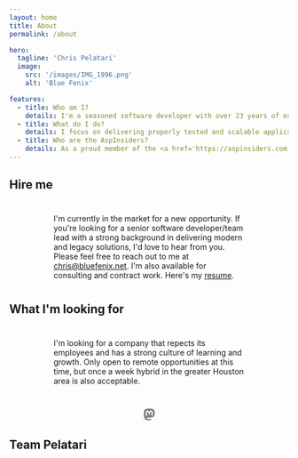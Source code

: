 ```yaml
---
layout: home
title: About
permalink: /about

hero:
  tagline: 'Chris Pelatari'
  image:
    src: '/images/IMG_1996.png'
    alt: 'Blue Fenix'

features:
  - title: Who am I?
    details: I'm a seasoned software developer with over 23 years of experience in delivering full-stack web and desktop applications using .NET technologies, including C# and VB.NET. More recently, I've been working with TypeScript and Node.js, sometimes with an asp.net core backend. I'm also a former Microsoft MVP and a member of the AspInsiders.
  - title: What do I do?
    details: I focus on delivering properly tested and scalable applications that are backed by SQL Server. I have a strong understanding of software development best practices, including object-oriented programming, test-driven development, and continuous integration and deployment.<br/><br/><img src="https://github-readme-stats.vercel.app/api/top-langs/?username=chrispelatari&hide_border=true&layout=compact&hide=perl,php&theme=blue-green" alt="Top Languages" />
  - title: Who are the AspInsiders?
    details: As a proud member of the <a href='https://aspinsiders.com'>AspInsiders</a>, I've had the opportunity to work closely with Microsoft, including being flown out to Microsoft campus in Redmond, WA to help shape the direction of ASP.NET MVC before it was open-sourced. I had the honor of meeting <a href='http://scottgu.com/'>Scott Guthrie</a> and <a href='https://github.com/ahejlsberg'>Anders Hejlsberg</a>, the original designer of C# and TypeScript.<br/><br/>I've also had the pleasure of collaborating with <a href='https://www.hanselman.com/'>Scott Hanselman</a>, <a href='https://bigmachine.io/'>Rob Conery</a> and <a href='https://aspinsiders.com/insiders/'>many others</a>, all of whom are brilliant and kind individuals.
---
```

## Hire me

I'm currently in the market for a new opportunity. If you're looking for a senior software developer/team lead with a strong background in delivering modern and legacy solutions, I'd love to hear from you. Please feel free to reach out to me at <a href="mailto:chris@bluefenix.net">chris@bluefenix.net</a>. I'm also available for consulting and contract work. Here's my <a href="https://chris-jekyll.pelatari.com/Chris_Pelatari_Resume.docx">resume</a>.

## What I'm looking for

I'm looking for a company that repects its employees and has a strong culture of learning and growth. Only open to remote opportunities at this time, but once a week hybrid in the greater Houston area is also acceptable.

<div id="gh" data-login="ChrisPelatari">
  <a href='https://hachyderm.io/@blue_fenix' alt="blue_fenix on Mastodon" rel="me"> <svg xmlns="http://www.w3.org/2000/svg" height="24" width="21" viewBox="0 0 448 512"><path fill="#7f7f7f" d="M433 179.1c0-97.2-63.7-125.7-63.7-125.7-62.5-28.7-228.6-28.4-290.5 0 0 0-63.7 28.5-63.7 125.7 0 115.7-6.6 259.4 105.6 289.1 40.5 10.7 75.3 13 103.3 11.4 50.8-2.8 79.3-18.1 79.3-18.1l-1.7-36.9s-36.3 11.4-77.1 10.1c-40.4-1.4-83-4.4-89.6-54a102.5 102.5 0 0 1 -.9-13.9c85.6 20.9 158.7 9.1 178.8 6.7 56.1-6.7 105-41.3 111.2-72.9 9.8-49.8 9-121.5 9-121.5zm-75.1 125.2h-46.6v-114.2c0-49.7-64-51.6-64 6.9v62.5h-46.3V197c0-58.5-64-56.6-64-6.9v114.2H90.2c0-122.1-5.2-147.9 18.4-175 25.9-28.9 79.8-30.8 103.8 6.1l11.6 19.5 11.6-19.5c24.1-37.1 78.1-34.8 103.8-6.1 23.7 27.3 18.4 53 18.4 175z"/></svg></a>
</div>

## Team Pelatari

<VPTeamMembers :members="family"/>

<style>
.team-title {
  margin-top: 2.5rem;
  margin-bottom: 2.5rem;
  font-size: 2.5rem;
  font-weight: 400;
}

.text-center {
  text-align: center;
}

#gh {
  margin-left: auto;
  margin-right: auto;
  margin-top: 2.5rem;
}

img.VPImage.image-src {
  border-radius: 50%;
}

img {
  max-width: 100%;
  height: auto;
}

p {
  margin: 2.5rem 2.5rem;
  padding-left: 2.5rem;
  padding-right: 2.5rem;
}

p.details {
  margin: 0;
  padding-left: 2.5rem;
  padding-right: 2.5rem;
  font-size: 1.5rem;
}

.VPHero::before {
  content: url('/images/header_transparent.png');
  max-width: 100%;
  height: auto;
}

@media (max-width: 768px) {
  .VPHero::before {
    content: url('/images/header_transparent_mobile.png');
  }
}

/* gh.css */
:root {
  --gh-bg-color: var(--vp-c-default-3);
  --gh-base-size-4: 0.25rem;
  --gh-base-size-8: 0.5rem;
  --gh-base-size-12: 0.75rem;
  --gh-base-size-16: 1rem;
  --gh-base-size-32: 2rem;
  --gh-cell-level0-color: var(--vp-c-default-1);
  --gh-cell-level1-color: #0e4429;
  --gh-cell-level2-color: #006d32;
  --gh-cell-level3-color: #26a641;
  --gh-cell-level4-color: #39d353;
  --gh-cell-info-bg-color: #6e7681;
  --gh-cell-outline-color: #ffffff0d;
  --gh-cell-border-color: rgba(255, 255, 255, 0.03);
  --gh-border-card-color: #30363d;
  --gh-border-card-width: max(1px, 0.0625rem);
  --gh-text-default-color: var(--vp-c-default-0);
  --gh-text-inactive-color: #848D97;
  --gh-link-hover-color: #2f81f7;
  --gh-font-default-family: 'Avenir Next', Roboto, sans-serif;
}

/* Main block */
#gh {
  color: var(--gh-text-default-color);
  width: fit-content;
  font-family: var(--gh-font-default-family);
}

#gh a {
  text-decoration: none;
  color: var(--gh-text-inactive-color)
}

#gh a:hover {
  color: var(--gh-link-hover-color);
}

/* Table */
.ghCalendarTable {
  color: var(--gh-text-default-color);
  border-spacing: 3px;
  border-collapse: separate;
}

.ghCalendarTable tr {
  height: 10px;
}

.ghCalendarTable td {
  text-align: left;
  box-sizing: border-box;
  position: relative;
}

/* DayCell */
.ghCalendarDayCell {
  width: 10px;
  border-radius: 2px;
  border: 1px solid var(--gh-cell-border-color);
  outline: 1px solid var(--gh-cell-outline-color);
  outline-offset: -2px;
}

.ghCalendarDayCell[data-level="NONE"] {
  background-color: var(--gh-cell-level0-color);
  border: none;
  outline: none;
}

.ghCalendarDayCell[data-level="FIRST_QUARTILE"] {
  background-color: var(--gh-cell-level1-color);
}

.ghCalendarDayCell[data-level="SECOND_QUARTILE"] {
  background-color: var(--gh-cell-level2-color);
}

.ghCalendarDayCell[data-level="THIRD_QUARTILE"] {
  background-color: var(--gh-cell-level3-color);
}

.ghCalendarDayCell[data-level="FOURTH_QUARTILE"] {
  background-color: var(--gh-cell-level4-color);
}

.ghCalendarDayCell span {
  visibility: hidden;
  position: absolute;
  transform: translate(-50%, -130%);
  word-wrap: normal;
  text-wrap: nowrap;
  pointer-events: none;
  background-color: var(--gh-cell-info-bg-color);
  padding: 10px;
  font-size: 12px;
  border-radius: 6px;
  font-family: var(--gh-font-default-family);
}

.ghCalendarDayCell span::after {
  content: "";
  position: absolute;
  top: 100%;
  left: 50%;
  border-width: 5px;
  border-style: solid;
  border-color: var(--gh-cell-info-bg-color) transparent transparent transparent;
}

.ghCalendarDayCell:hover span {
  visibility: visible;
}

.ghCalendarLabel {
  font-size: 12px;
  position: absolute;
  bottom: -3px;
  font-weight: 400;
  font-family: var(--gh-font-default-family);
}

/* Containers */
.ghCalendarCard {
  background-color: var(--gh-bg-color);
  padding: var(--gh-base-size-16);
  padding-top: 0.5rem;
  padding-bottom: 0.5rem;
  border-top-left-radius: 6px;
  border-top-right-radius: 6px;
  border: var(--gh-border-card-width, 1px) solid var(--gh-border-card-color);
}

.ghCalendarCanvas {
  display: flex !important;
  flex-direction: column;
  padding-top: var(--gh-base-size-8, 4px) !important;
  text-align: center !important;
  margin-right: var(--gh-base-size-8, 8px) !important;
  margin-left: var(--gh-base-size-8, 8px) !important;
  overflow: hidden;
}

/* Header */
.ghCalendarHeader {
  margin-bottom: var(--gh-base-size-4);
  height: 20px;
}

.ghCalendarHeader span {
  float: left;
}

.ghCalendarHeader div {
  display: flex;
  flex-direction: row;
  float: right;
}

.ghCalendarHeader div img {
  width: 20px;
  height: 20px;
  border-radius: 10px;
  margin-left: var(--gh-base-size-12);
}

/* Footer */
.ghCalendarCardFooter {
  display: block;
  padding: var(--gh-base-size-4, 4px) var(--gh-base-size-32, 32px) !important;
  text-align: center !important;
  font-size: var(--gh-base-size-12);
  font-family: var(--gh-font-default-family);
  color: var(--gh-text-inactive-color);
}

.ghCalendarCardFooterLink {
  display: block;
  float: left;
}

.ghCalendarCardFooterColors {
  display: flex;
  flex-direction: row;
  float: right;
  align-items: center;
}

.ghCalendarCardFooterColors * {
  margin-right: var(--gh-base-size-4);
}

.ghCalendarCardFooterColors div {
  width: 10px;
  height: 10px;
}
</style>

<script setup>
import { ref, onMounted } from 'vue'
import { VPTeamMembers } from 'vitepress/theme'

const family = [
  {
    name: 'The Dread Pirate Jojo',
    avatar: '/images/IMG_0240.png'
  },
  {
    name: 'Schmoopie',
    avatar: '/images/IMG_3184.png'
  },
  {
    name: 'Ziggy Stardog',
    avatar: '/images/ziggy_stardog.png'
  },
  {
    name: 'Beyoncé Meows',
    avatar: '/images/IMG_3335.png'
  },
  {
    name: 'My lovely wife Jen and I',
    avatar: '/images/IMG_3174.png'
  },
  {
    name: 'Ozzy Pawsborne',
    avatar: '/images/IMG_3618.png'
  }
]

onMounted(() => {
  document.querySelector('.vp-doc').classList.remove('vp-doc')
  main()
})

async function fetchData(ghLogin) {
  let response = await fetch(`https://lengthylyova.pythonanywhere.com/api/gh-contrib-graph/fetch-data/?githubLogin=${ghLogin}`, { method: "GET" })
  let data = await response.json()
  return data['data']['user']
}

function init_table() {
  let table = document.createElement("table")
  table.className = "ghCalendarTable"
  let thead = table.createTHead()
  let tbody = table.createTBody()
  let row = thead.insertRow()
  let cell = row.insertCell()
  cell.style.width = "28px"
  for (let i = 0; i < 7; i++) {
    const row = tbody.insertRow()
    const cell = row.insertCell()
    switch (i) {
      case 1: cell.innerHTML = '<span class="ghCalendarLabel">Mon</span>'
      break
      case 3: cell.innerHTML = '<span class="ghCalendarLabel">Wed</span>'
      break
      case 5: cell.innerHTML = '<span class="ghCalendarLabel">Fri</span>'
      break
    }
  }
  return [table, thead, tbody]
}

function addMonths(thead, months) {
  for (let i = 0; i < months.length - 1; i++) {
    const total_weeks = months[i]["totalWeeks"]
    if (total_weeks => 2) {
      let cell = thead.rows[0].insertCell()
      let label = document.createElement("span")
      label.textContent = months[i]["name"]
      label.className = "ghCalendarLabel"
      cell.appendChild(label)
      cell.colSpan = months[i]["totalWeeks"]
    }
  }
}

function addWeeks(tbody, weeks, colors) {
  for (let i = 0; i < weeks.length; i++) {
    const days = weeks[i]["contributionDays"]
    for (let j = 0; j < days.length; j++) {
      const day = days[j]
      const data = document.createElement("span")
      const date = new Date(day["date"])
      data.textContent = `${day["contributionCount"]} contributions on ${date.toDateString()}`
      const cell = tbody.rows[day["weekday"]].insertCell()
      cell.appendChild(data)
      cell.className = "ghCalendarDayCell"
      cell.dataset.date = day["date"]
      cell.dataset.count = day["contributionCount"]
      cell.dataset.level = day["contributionLevel"]
    }
  }
}

function init_card() {
  const card = document.createElement("div")
  card.className = "ghCalendarCard"
  return card
}

function init_card_footer() {
  const footer = document.createElement("div")
  const link = document.createElement("a")
  const colors = document.createElement("div")
  footer.className = "ghCalendarCardFooter"
  link.className = "ghCalendarCardFooterLink"
  colors.className = "ghCalendarCardFooterColors"
  let less = document.createElement("span")
  less.textContent = "Less"
  let more = document.createElement("span")
  more.textContent = "More"
  colors.appendChild(less)
  let levels = ["NONE", "FIRST_QUARTILE", "SECOND_QUARTILE", "THIRD_QUARTILE", "FOURTH_QUARTILE"]
  for (let i = 0; i < 5; i++) {
    let cell = document.createElement("div")
    cell.className = "ghCalendarDayCell"
    cell.dataset.level = levels[i]
    colors.appendChild(cell)
  }
  colors.appendChild(more)
  footer.appendChild(link)
  footer.appendChild(colors)
  return footer
}

function init_canvas() {
  const canvas = document.createElement("div")
  canvas.className = "ghCalendarCanvas"
  return canvas
}

function init_header(total_contribs, ghLogin, avatarUrl) {
  const header = document.createElement("div")
  const total = document.createElement("span")
  const profile = document.createElement("div")
  profile.innerHTML = `<a href="https://github.com/${ghLogin}">${ghLogin}</a><img src="${avatarUrl}">`
  header.className = "ghCalendarHeader"
  total.textContent = `${total_contribs} contributions in the last year`
  header.appendChild(total)
  header.appendChild(profile)
  return header
}

function init_thumbnail() {
    const thumbnail = document.createElement("div");
    const thumbNailLink = document.createElement("a");
    const thumbNailIcon = document.createElement("span");
    const thumbNailText = document.createElement("span");

    thumbnail.className = "ghThumbNail";
    thumbNailLink.href = "https://github.com/lengthylyova/gh-contrib-graph";
    //use vitepress github icon
    thumbNailIcon.textContent = "GitHub";
    thumbNailIcon.className = "vpi-social-github";
    //link to gh-contrib-graph
    thumbNailText.textContent = "gh-contrib-graph";
    thumbNailText.style.marginLeft = "-13px";
    thumbNailLink.appendChild(thumbNailIcon);
    thumbNailLink.appendChild(thumbNailText);
    thumbnail.appendChild(thumbNailLink);
    return thumbnail
}

async function main() {
  const container = document.getElementById("gh")
  const ghLogin = container.dataset.login
  const data = await fetchData(ghLogin)
  const calendar = data["contributionsCollection"]["contributionCalendar"]
  const [table, thead, tbody] = init_table()
  const card = init_card()
  const canvas = init_canvas()
  const header = init_header(calendar["totalContributions"], ghLogin, data["avatarUrl"])
  const footer = init_card_footer()
  const thumbnail = init_thumbnail();

  addWeeks(tbody, calendar["weeks"], calendar["colors"])
  addMonths(thead, calendar["months"])
  canvas.appendChild(table)
  canvas.appendChild(footer)
  card.appendChild(canvas)
  container.appendChild(header)
  container.appendChild(card)
  container.appendChild(thumbnail);
}
</script>
